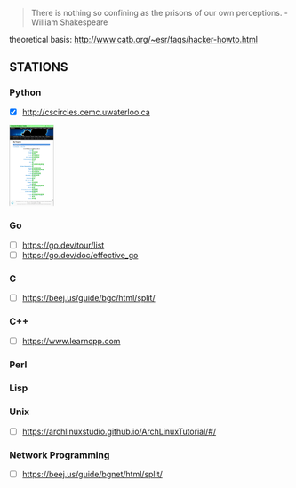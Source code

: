 >There is nothing so confining as the prisons of our own perceptions. -William Shakespeare

theoretical basis: http://www.catb.org/~esr/faqs/hacker-howto.html

## STATIONS
### Python
- [x] http://cscircles.cemc.uwaterloo.ca

<img src="My-Progress-Computer-Science-Circles.png" alt="progress" width="80"/>

### Go
- [ ] https://go.dev/tour/list
- [ ] https://go.dev/doc/effective_go
### C
- [ ] https://beej.us/guide/bgc/html/split/
### C++
- [ ] https://www.learncpp.com
### Perl
### Lisp
### Unix
- [ ] https://archlinuxstudio.github.io/ArchLinuxTutorial/#/
### Network Programming
- [ ] https://beej.us/guide/bgnet/html/split/
